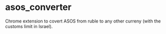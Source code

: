 # asos_converter
Chrome extension to covert ASOS from ruble to any other curreny (with the customs limit in Israel).
